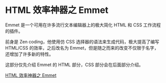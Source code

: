 # HTML 效率神器之 Emmet

Emmet 是一个可用在许多流行文本编辑器上的极大简化 HTML 和 CSS 工作流程的插件。

前身是 Zen coding，他使用仿 CSS 选择器的语法来生成代码，极大提高了编写 HTML/CSS 的效率，之后改名为 Emmet，但是随之而来的改变不仅限于名字，还增加了许多新的特性。

这部分仅先介绍 Emmet 的 HTML 部分，CSS 部分会在后面部分介绍。

[HTML 效率神器之 Emmet](<assets/files/HTML 事半功倍之 Emmet.pdf>)
